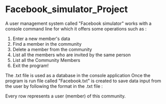 # Facebook_simulator_Project
A user management system called "Facebook simulator" works with a console command line for which it offers some operations such as :

1. Enter a new member's data
2. Find a member in the community
3. Delete a member from the community
4. List all the members who are invited by the same person
5. List all the Community Members
6. Exit the program!

The .txt file is used as a database in the console application
Once the program is run file called "Facebook.txt" is created to save data input from the user by following the format in the .txt file :

<Name> <surename> <nickname> <birthplace> <birthday YYYY MM DD> <Inviter>


Every row represents a user (member) of this community.
